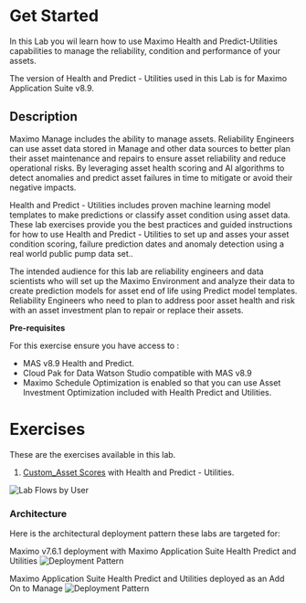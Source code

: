 # Get Started
In this Lab you wil learn how to use Maximo Health and Predict-Utilities capabilities to manage the reliability, condition and performance of your assets.

The version of Health and Predict - Utilities used in this Lab is for Maximo Application Suite v8.9.

## Description

Maximo Manage includes the ability to manage assets.  Reliability Engineers can use asset data stored in Manage and other data sources to better plan their asset
maintenance and repairs to ensure asset reliability and reduce operational risks.  By leveraging asset health scoring and AI algorithms to detect anomalies and predict asset failures in time to mitigate or avoid their negative impacts. 

Health and Predict - Utilities includes proven  machine learning model templates to make predictions or 
classify asset condition using asset data.  These lab exercises provide you the best practices and guided instructions for how to use Health and Predict - Utilities to set up and asses your asset condition scoring, failure prediction dates and anomaly detection using a real world public pump data set..

The intended audience for this lab are reliability engineers and data scientists who will set up the Maximo Environment and  analyze their 
data to create prediction models for asset end of life using Predict model templates.  Reliability Engineers who need to
plan to address poor asset health and risk with an asset investment plan to repair or replace their assets.


**Pre-requisites**

For this exercise ensure you have access to :

- MAS v8.9  Health and Predict.    
- Cloud Pak for Data Watson Studio compatible with MAS v8.9
- Maximo Schedule Optimization is enabled so that you can use Asset Investment Optimization included with Health Predict and Utilities.

# Exercises

These are the exercises available in this lab.

1. [Custom_Asset Scores](asset_scores.md) with Health and Predict - Utilities.


![Lab Flows by User](/img/apm_8.7/lab_flow.png) 


### Architecture

Here is the architectural deployment pattern these labs are targeted for:

Maximo v7.6.1 deployment with Maximo Application Suite Health Predict and Utilities
![Deployment Pattern](/img/apm_8.7/EAMbase_architecture.png)

Maximo Application Suite Health Predict and Utilities deployed as an Add On to Manage 
![Deployment Pattern](/img/apm_8.7/ManageBase_architecture.png)

